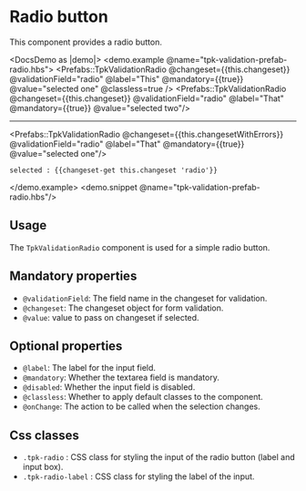 # Radio button

This component provides a radio button.

<DocsDemo as |demo|>
  <demo.example @name="tpk-validation-prefab-radio.hbs">
    <Prefabs::TpkValidationRadio @changeset={{this.changeset}} @validationField="radio" @label="This" @mandatory={{true}} @value="selected one" @classless=true />
    <Prefabs::TpkValidationRadio @changeset={{this.changeset}} @validationField="radio" @label="That" @mandatory={{true}} @value="selected two"/>
    <hr>
    <Prefabs::TpkValidationRadio @changeset={{this.changesetWithErrors}} @validationField="radio" @label="That" @mandatory={{true}} @value="selected one"/>

    selected : {{changeset-get this.changeset 'radio'}}
  </demo.example>
  <demo.snippet @name="tpk-validation-prefab-radio.hbs"/>
</DocsDemo>

## Usage

The `TpkValidationRadio` component is used for a simple radio button. 

## Mandatory properties

- `@validationField`: The field name in the changeset for validation.
- `@changeset`: The changeset object for form validation.
- `@value`: value to pass on changeset if selected.

## Optional properties

- `@label`: The label for the input field.
- `@mandatory`: Whether the textarea field is mandatory.
- `@disabled`: Whether the input field is disabled.
- `@classless`: Whether to apply default classes to the component.
- `@onChange`: The action to be called when the selection changes. 

## Css classes

- `.tpk-radio` : CSS class for styling the input of the radio button (label and input box).
- `.tpk-radio-label` : CSS class for styling the label of the input.
